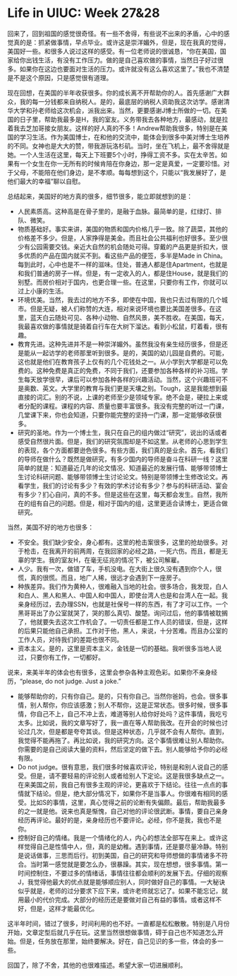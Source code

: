# Life in UIUC: Week 27&28	

回来了，回到祖国的感觉很奇怪。有一些不舍得，有些说不出来的矛盾，心中的感觉真的是：抓紧做事情，早点毕业。或许这是崇洋媚外，但是，现在我真的觉得，美国好一些。和很多人说过这样的感受。有一位老师说的很诚恳，“你在美国，国家给你出钱生活，有没有工作压力。做的是自己喜欢做的事情，当然日子好过很多。如果你在这边也要面对生活的压力。或许就没有这么喜欢这里了。”我也不清楚是不是这个原因，只是感觉很有道理。

现在回想，在美国的半年收获很多。你的成长离不开帮助你的人。首先感谢广大群众，我的每一分钱都来自纳税人。是的，最底层的纳税人资助我这次访学。感谢清华大学和孙老师给这次机会，派我出来。当然，更要感谢J博士所做的一切。在美国的日子里，帮助我最多是H，我的室友。义务带我去各种地方，最感动，就是拉着我去芝加哥接女朋友。这样的好人真的不多！Andrew帮助我很多，特别是在美国的学习生活。作为美国博士，在和他的交流中，能体会到很多中美对博士生培养的不同。女神也是大大的赞，带我游玩洛杉矶。当时，坐在飞机上，最不舍得就是她。一个人生活在这里，每天上下班要5个小时，挣得工资不多。实在太辛苦。如果有一个女生在你一无所有的时候肯陪在你身边，那一定是真爱，一定要珍惜。对于父母，不能陪在他们身边，是不孝顺。每每想到这个，只能以“我发展好了，是他们最大的幸福”聊以自慰。

总结起来，美国好的地方真的很多，细节很多，能立即就想到的是：

- 人民素质高。这种高是在骨子里的，是融于血脉。最简单的是，红绿灯、排队、微笑。
- 物质基础好。事实来讲，美国的物质和国内价格几乎一致。除了蔬菜，其他的价格差不多少。但是，人家挣得是美金。而且社会公共福利也好很多。至少很少有公园需要交钱。亲近大自然的机会随处可得。穿戴的产品更是折扣大，很多优质的产品在国内就买不到。看这些产品的便签，多半是Made in China。每到此时，心中也是不一样的滋味。住处，普通人都是住Apartment，也就是和我们普通的房子一样。但是，有一定收入的人，都是住House，就是我们的别墅。而房价相对于国内，也更合理一些。在这里，只要你有工作，你就可以过上小康的生活。
- 环境优美。当然，我去过的地方不多，即使在中国，我也只去过有限的几个城市。但是无疑，被人们称赞的大连，相对来说环境也要比美国差很多。在这里，蓝天白云随处可见、各种小动物、自然风景，美不胜收。在美国，每天，我最喜欢做的事情就是骑着自行车在大树下溜达。看到小松鼠，盯着看，很有趣。
- 教育先进。这种先进并不是一种崇洋媚外。虽然我没有亲生经历很多，但是还是能从一起访学的老师那里听到很多。是的，美国的幼儿园是自费的。可能，这也就是他们在教育孩子上仅有的几个花钱处之一。从小学到大学都是可以免费的。这种免费是真正的免费，不同于我们，还要参加各种各样的补习班。学生每天放学很早，课后可以参加各种各样的兴趣活动。当然，这个兴趣班可不是奥数、英文。大学里的教育与我们更是天壤之别。Tough，这是我能想到最直接的词汇。别的不说，上课的老师至少是领域专家。绝不会是，硬拉上来或者分配的课程。课程的内容、质量也要丰富很多。我没有完整的听过一门课，几堂课下来，你也会知道，只要你能完整的坚持一门课，那一定能够收获很多。
- 研究的圣地。作为一个博士生，我只在自己的组内做过“研究”，说出的话或者感受自然很片面。但是，我们的研究氛围却是不如这里。从老师的心思到学生的表现，各个方面都要逊色很多。有些方面，我们真的是业余。首先，看我们的导师在做什么？既然是做研究，有多少国内的导师是奋斗在科研一线？这里简单的就是：知道最近几年的论文情况、知道最近的发展行情、能够带领博士生讨论科研问题、能够带领博士生讨论论文。特别是带领博士生修改论文。再看学生，我们的讨论有多少？有效的学术讨论有多少？参与的科研活动、宴会有多少？扪心自问，真的不多。但是这些在这里，每天都会发生。自然，我所在的组有自己的问题。但是，相对于国内的组，这里更适合读博士，更适合做研究。

当然，美国不好的地方也很多：

- 不安全。我们缺少安全，身心都有。这里的枪击案很多，这里的抢劫很多。对于枪击，在我离开的前两周，在我回家的必经之路，一死六伤。而且，都是无辜的学生。我的室友H，在毫无征兆的情况下，被公司解雇。
- 人少。我有一次，做错了车，手机没电。在大街上很久没有遇到你个人，很慌，真的很慌。而且，地广人稀，很远才会遇到下一座房子。
- 种族差异。我们作为黄种人，很难融入当地的社会。很多场合，我发现，白人和白人、黑人和黑人、中国人和中国人，即使台湾人也是和台湾人在一起。我亲身经历过，去办理SSN，也就是社保号一样的东西，有了才可以工作。一个黑哥哥出了办公室就哭了，哭的那么真切、酸楚。询问过后，他的事情被耽搁了，他就要失去这次工作机会了。一切责任都是工作人员的错误，但是，这样的后果只能他自己承担。工作对于他，黑人，来说，十分苦难。而且办公室的工作人员，对待我们的差距也很不同。
- 资本主义。是的，这里是资本主义，金钱是一切的基础。我听很多当地人说过，只要你有工作，一切都好。

说来，来美半年的体会也有很多，这里会参杂各种主观色彩。如果你不亲身经历，“please, do not judge. Just a joke.”

- 能够帮助你的，只有你自己。是的，只有你自己。当然你爸妈，也会。很多事情，别人帮你，你应该感激；别人不帮你，这是正常状态。很多时候，很多事情，你自己不上，自己不冲上去，难道等别人给你好处吗？这件事情，我吃亏太多。比如说，我的文章写好了，我一直在等人帮助我改。在开会的时候也讨论过几次，但是都是夸夸其谈。但是这种状态，几乎就不会有人帮你。直到，我觉得不能再拖了。再比如说，我的研究方向。这个事情很难让别人帮助你。你需要的是自己阅读大量的资料，然后坚定的做下去。别人能够给予你的必经有限。
- Do not judge。很有意思，我们很多时候喜欢评论，特别是和别人说自己的感受。但是，请不要轻易的评论别人或者给别人下定论。这是我很多缺点之一。在来美国之前，我自己有很多主观的评论，更喜欢于下结论。往往一点点的事情就下结论。但是，绝大部分情况下，如果你不是当事人。你很难有相同的感受。比如S的事情，这里，真心觉得之前的论断有失偏颇。最后，帮助我最多的之一就是他。说来也真是惭愧，自己对他的评论很武断。事情，要自己亲身经历再评论。最好的是，亲身经历也不要评论。必经，你不是我，我也不是你。
- 控制好自己的情绪。我是一个情绪化的人，内心的想法全部写在来上。或许这样觉得自己是性情中人，但，真的是幼稚。遇到事情，还是要尽量冷静。特别是说话做事，三思而后行。初到美国，自己的研究和导师想做的事情诸多不符合。当时第一感觉就是要怎么办，很暴躁。其实，现在想想，很多事情。第一时间控制住，不要过多的情绪话，事情往往都会顺利的发展下去。仔细的观察J，我觉得他最大的优点就是能够顺应别人，同时做好自己的事情。一大秘诀似乎就是，老师的过分要求下应下来，或许老师就忘记了。如果不能忘记，就用最小的代价完成。大部分的经历还是要做对自己有益的事情。或者这样不好，但是，这样才能最优化。


这半年时间，错过了很多，时间利用的也不好。一直都是松松散散。特别是八月份开始，文章定型后就几乎在玩。这里当然很想做事情，碍于自己也不知道怎么开始。但是，任务放在那里，始终要解决。好在，自己见识的多一些，体会的多一些。

回国了，除了不舍，其他的也很难描述。希望大家一切进展顺利。